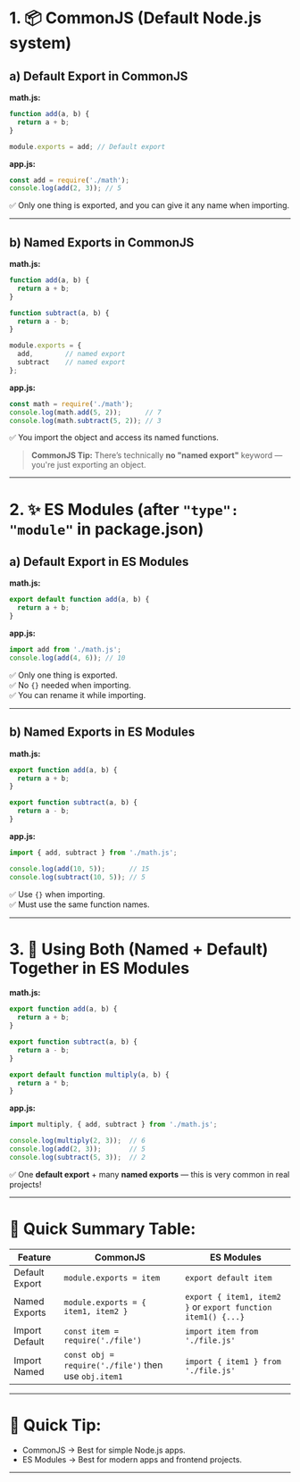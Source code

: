 # 1. 📦 **CommonJS** (Default Node.js system)

## a) Default Export in CommonJS

**math.js:**
```javascript
function add(a, b) {
  return a + b;
}

module.exports = add; // Default export
```

**app.js:**
```javascript
const add = require('./math');
console.log(add(2, 3)); // 5
```

✅ Only one thing is exported, and you can give it any name when importing.

---

## b) Named Exports in CommonJS

**math.js:**
```javascript
function add(a, b) {
  return a + b;
}

function subtract(a, b) {
  return a - b;
}

module.exports = {
  add,        // named export
  subtract    // named export
};
```

**app.js:**
```javascript
const math = require('./math');
console.log(math.add(5, 2));      // 7
console.log(math.subtract(5, 2)); // 3
```

✅ You import the object and access its named functions.

> **CommonJS Tip:** There’s technically **no "named export"** keyword — you're just exporting an object.

---

# 2. ✨ **ES Modules** (after `"type": "module"` in package.json)

## a) Default Export in ES Modules

**math.js:**
```javascript
export default function add(a, b) {
  return a + b;
}
```

**app.js:**
```javascript
import add from './math.js';
console.log(add(4, 6)); // 10
```

✅ Only one thing is exported.  
✅ No `{}` needed when importing.  
✅ You can rename it while importing.

---

## b) Named Exports in ES Modules

**math.js:**
```javascript
export function add(a, b) {
  return a + b;
}

export function subtract(a, b) {
  return a - b;
}
```

**app.js:**
```javascript
import { add, subtract } from './math.js';

console.log(add(10, 5));      // 15
console.log(subtract(10, 5)); // 5
```

✅ Use `{}` when importing.  
✅ Must use the same function names.

---

# 3. 🎯 Using Both (Named + Default) Together in ES Modules

**math.js:**
```javascript
export function add(a, b) {
  return a + b;
}

export function subtract(a, b) {
  return a - b;
}

export default function multiply(a, b) {
  return a * b;
}
```

**app.js:**
```javascript
import multiply, { add, subtract } from './math.js';

console.log(multiply(2, 3));  // 6
console.log(add(2, 3));       // 5
console.log(subtract(5, 3));  // 2
```

✅ One **default export** + many **named exports** — this is very common in real projects!

---

# 🧠 Quick Summary Table:

| Feature                    | CommonJS                         | ES Modules                    |
|-----------------------------|-----------------------------------|-------------------------------|
| Default Export              | `module.exports = item`           | `export default item`          |
| Named Exports               | `module.exports = { item1, item2 }` | `export { item1, item2 }` or `export function item1() {...}` |
| Import Default              | `const item = require('./file')`  | `import item from './file.js'` |
| Import Named                | `const obj = require('./file')` then use `obj.item1` | `import { item1 } from './file.js'` |

---

# 💬 Quick Tip:
- CommonJS → Best for simple Node.js apps.
- ES Modules → Best for modern apps and frontend projects.

---
